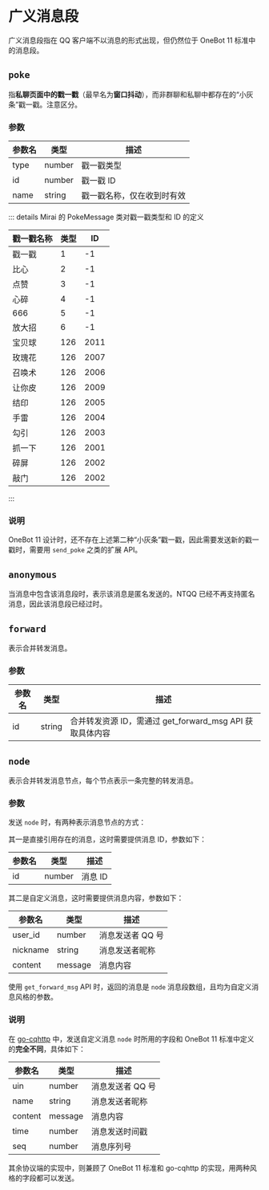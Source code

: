 # 广义消息段

广义消息段指在 QQ 客户端不以消息的形式出现，但仍然位于 OneBot 11 标准中的消息段。

## `poke`

指**私聊页面中的戳一戳**（最早名为**窗口抖动**），而非群聊和私聊中都存在的“小灰条”戳一戳。注意区分。

### 参数

| 参数名 | 类型   | 描述                       |
| ------ | ------ | -------------------------- |
| type   | number | 戳一戳类型                 |
| id     | number | 戳一戳 ID                  |
| name   | string | 戳一戳名称，仅在收到时有效 |

::: details Mirai 的 PokeMessage 类对戳一戳类型和 ID 的定义

| 戳一戳名称 | 类型 | ID   |
| ---------- | ---- | ---- |
| 戳一戳     | 1    | -1   |
| 比心       | 2    | -1   |
| 点赞       | 3    | -1   |
| 心碎       | 4    | -1   |
| 666        | 5    | -1   |
| 放大招     | 6    | -1   |
| 宝贝球     | 126  | 2011 |
| 玫瑰花     | 126  | 2007 |
| 召唤术     | 126  | 2006 |
| 让你皮     | 126  | 2009 |
| 结印       | 126  | 2005 |
| 手雷       | 126  | 2004 |
| 勾引       | 126  | 2003 |
| 抓一下     | 126  | 2001 |
| 碎屏       | 126  | 2002 |
| 敲门       | 126  | 2002 |

:::

### 说明

OneBot 11 设计时，还不存在上述第二种“小灰条”戳一戳，因此需要发送新的戳一戳时，需要用 `send_poke` 之类的扩展 API。

## `anonymous`

当消息中包含该消息段时，表示该消息是匿名发送的。NTQQ 已经不再支持匿名消息，因此该消息段已经过时。

## `forward`

表示合并转发消息。

### 参数

| 参数名 | 类型   | 描述                                                     |
| ------ | ------ | -------------------------------------------------------- |
| id     | string | 合并转发资源 ID，需通过 get_forward_msg API 获取具体内容 |

## `node`

表示合并转发消息节点，每个节点表示一条完整的转发消息。

### 参数

发送 `node` 时，有两种表示消息节点的方式：

其一是直接引用存在的消息，这时需要提供消息 ID，参数如下：

| 参数名 | 类型   | 描述    |
| ------ | ------ | ------- |
| id     | number | 消息 ID |

其二是自定义消息，这时需要提供消息内容，参数如下：

| 参数名   | 类型    | 描述             |
| -------- | ------- | ---------------- |
| user_id  | number  | 消息发送者 QQ 号 |
| nickname | string  | 消息发送者昵称   |
| content  | message | 消息内容         |

使用 `get_forward_msg` API 时，返回的消息是 `node` 消息段数组，且均为自定义消息风格的参数。

### 说明

在 [go-cqhttp](https://docs.go-cqhttp.org/cqcode/#%E5%90%88%E5%B9%B6%E8%BD%AC%E5%8F%91%E6%B6%88%E6%81%AF%E8%8A%82%E7%82%B9) 中，发送自定义消息 `node` 时所用的字段和 OneBot 11 标准中定义的**完全不同**，具体如下：

| 参数名  | 类型    | 描述             |
| ------- | ------- | ---------------- |
| uin     | number  | 消息发送者 QQ 号 |
| name    | string  | 消息发送者昵称   |
| content | message | 消息内容         |
| time    | number  | 消息发送时间戳   |
| seq     | number  | 消息序列号       |

其余协议端的实现中，则兼顾了 OneBot 11 标准和 go-cqhttp 的实现，用两种风格的字段都可以发送。
